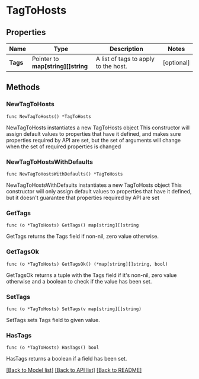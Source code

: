# TagToHosts

## Properties

Name | Type | Description | Notes
---- | ---- | ----------- | ------
**Tags** | Pointer to **map[string][]string** | A list of tags to apply to the host. | [optional] 

## Methods

### NewTagToHosts

`func NewTagToHosts() *TagToHosts`

NewTagToHosts instantiates a new TagToHosts object
This constructor will assign default values to properties that have it defined,
and makes sure properties required by API are set, but the set of arguments
will change when the set of required properties is changed

### NewTagToHostsWithDefaults

`func NewTagToHostsWithDefaults() *TagToHosts`

NewTagToHostsWithDefaults instantiates a new TagToHosts object
This constructor will only assign default values to properties that have it defined,
but it doesn't guarantee that properties required by API are set

### GetTags

`func (o *TagToHosts) GetTags() map[string][]string`

GetTags returns the Tags field if non-nil, zero value otherwise.

### GetTagsOk

`func (o *TagToHosts) GetTagsOk() (*map[string][]string, bool)`

GetTagsOk returns a tuple with the Tags field if it's non-nil, zero value otherwise
and a boolean to check if the value has been set.

### SetTags

`func (o *TagToHosts) SetTags(v map[string][]string)`

SetTags sets Tags field to given value.

### HasTags

`func (o *TagToHosts) HasTags() bool`

HasTags returns a boolean if a field has been set.


[[Back to Model list]](../README.md#documentation-for-models) [[Back to API list]](../README.md#documentation-for-api-endpoints) [[Back to README]](../README.md)


